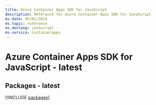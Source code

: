 ```yaml
---
title: Azure Container Apps SDK for JavaScript
description: Reference for Azure Container Apps SDK for JavaScript
ms.date: 05/01/2024
ms.topic: reference
ms.devlang: javascript
ms.service: containerapps
---
```

# Azure Container Apps SDK for JavaScript - latest
## Packages - latest
[!INCLUDE [packages](container-apps-index.md)]